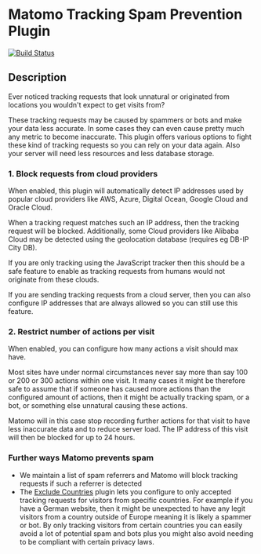# Matomo Tracking Spam Prevention Plugin

[![Build Status](https://travis-ci.com/matomo-org/plugin-TrackingSpamPrevention.svg?branch=4.x-dev)](https://travis-ci.com/matomo-org/plugin-TrackingSpamPrevention)

## Description

Ever noticed tracking requests that look unnatural or originated from locations you wouldn't expect to get visits from?

These tracking requests may be caused by spammers or bots and make your data less accurate. In some cases they can even
cause pretty much any metric to become inaccurate. This plugin offers various options to fight these kind of tracking requests
so you can rely on your data again. Also your server will need less resources and less database storage.

### 1. Block requests from cloud providers

When enabled, this plugin will automatically detect IP addresses used by popular cloud providers like AWS, Azure, Digital Ocean, Google Cloud and Oracle Cloud.

When a tracking request matches such an IP address, then the tracking request will be blocked. Additionally, some Cloud providers like Alibaba Cloud may be detected using the geolocation database (requires eg DB-IP City DB).

If you are only tracking using the JavaScript tracker then this should be a safe feature to enable as tracking requests from humans would not originate from these clouds.

If you are sending tracking requests from a cloud server, then you can also configure IP addresses that are always allowed so you can still use this feature.

### 2. Restrict number of actions per visit

When enabled, you can configure how many actions a visit should max have. 

Most sites have under normal circumstances never say more than say 100 or 200 or 300 actions within one visit. It many cases it might be therefore safe to assume that if someone has caused more actions than the configured amount of actions, then it might be actually tracking spam, or a bot, or something else unnatural causing these actions. 

Matomo will in this case stop recording further actions for that visit to have less inaccurate data and to reduce server load. The IP address of this visit will then be blocked for up to 24 hours.

### Further ways Matomo prevents spam

* We maintain a list of spam referrers and Matomo will block tracking requests if such a referrer is detected
* The [Exclude Countries](https://plugins.matomo.org/ExcludeCountries) plugin lets you configure to only accepted tracking requests for visitors from specific countries. For example if you have a German website, then it might be unexpected to have any legit visitors from a country outside of Europe meaning it is likely a spammer or bot. By only tracking visitors from certain countries you can easily avoid a lot of potential spam and bots plus you might also avoid needing to be compliant with certain privacy laws.